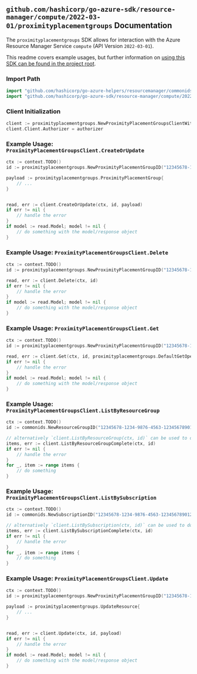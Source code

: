 
## `github.com/hashicorp/go-azure-sdk/resource-manager/compute/2022-03-01/proximityplacementgroups` Documentation

The `proximityplacementgroups` SDK allows for interaction with the Azure Resource Manager Service `compute` (API Version `2022-03-01`).

This readme covers example usages, but further information on [using this SDK can be found in the project root](https://github.com/hashicorp/go-azure-sdk/tree/main/docs).

### Import Path

```go
import "github.com/hashicorp/go-azure-helpers/resourcemanager/commonids"
import "github.com/hashicorp/go-azure-sdk/resource-manager/compute/2022-03-01/proximityplacementgroups"
```


### Client Initialization

```go
client := proximityplacementgroups.NewProximityPlacementGroupsClientWithBaseURI("https://management.azure.com")
client.Client.Authorizer = authorizer
```


### Example Usage: `ProximityPlacementGroupsClient.CreateOrUpdate`

```go
ctx := context.TODO()
id := proximityplacementgroups.NewProximityPlacementGroupID("12345678-1234-9876-4563-123456789012", "example-resource-group", "proximityPlacementGroupValue")

payload := proximityplacementgroups.ProximityPlacementGroup{
	// ...
}


read, err := client.CreateOrUpdate(ctx, id, payload)
if err != nil {
	// handle the error
}
if model := read.Model; model != nil {
	// do something with the model/response object
}
```


### Example Usage: `ProximityPlacementGroupsClient.Delete`

```go
ctx := context.TODO()
id := proximityplacementgroups.NewProximityPlacementGroupID("12345678-1234-9876-4563-123456789012", "example-resource-group", "proximityPlacementGroupValue")

read, err := client.Delete(ctx, id)
if err != nil {
	// handle the error
}
if model := read.Model; model != nil {
	// do something with the model/response object
}
```


### Example Usage: `ProximityPlacementGroupsClient.Get`

```go
ctx := context.TODO()
id := proximityplacementgroups.NewProximityPlacementGroupID("12345678-1234-9876-4563-123456789012", "example-resource-group", "proximityPlacementGroupValue")

read, err := client.Get(ctx, id, proximityplacementgroups.DefaultGetOperationOptions())
if err != nil {
	// handle the error
}
if model := read.Model; model != nil {
	// do something with the model/response object
}
```


### Example Usage: `ProximityPlacementGroupsClient.ListByResourceGroup`

```go
ctx := context.TODO()
id := commonids.NewResourceGroupID("12345678-1234-9876-4563-123456789012", "example-resource-group")

// alternatively `client.ListByResourceGroup(ctx, id)` can be used to do batched pagination
items, err := client.ListByResourceGroupComplete(ctx, id)
if err != nil {
	// handle the error
}
for _, item := range items {
	// do something
}
```


### Example Usage: `ProximityPlacementGroupsClient.ListBySubscription`

```go
ctx := context.TODO()
id := commonids.NewSubscriptionID("12345678-1234-9876-4563-123456789012")

// alternatively `client.ListBySubscription(ctx, id)` can be used to do batched pagination
items, err := client.ListBySubscriptionComplete(ctx, id)
if err != nil {
	// handle the error
}
for _, item := range items {
	// do something
}
```


### Example Usage: `ProximityPlacementGroupsClient.Update`

```go
ctx := context.TODO()
id := proximityplacementgroups.NewProximityPlacementGroupID("12345678-1234-9876-4563-123456789012", "example-resource-group", "proximityPlacementGroupValue")

payload := proximityplacementgroups.UpdateResource{
	// ...
}


read, err := client.Update(ctx, id, payload)
if err != nil {
	// handle the error
}
if model := read.Model; model != nil {
	// do something with the model/response object
}
```
